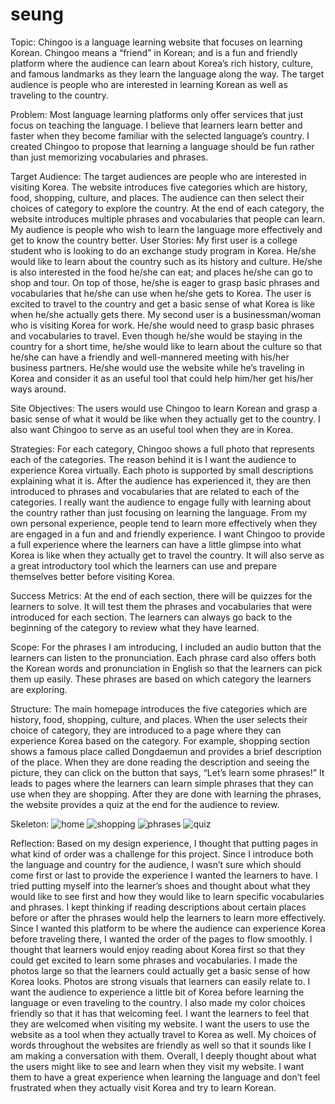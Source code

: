 # seung

Topic: Chingoo is a language learning website that focuses on learning Korean. Chingoo means a “friend” in Korean; and is a fun and friendly platform where the audience can learn about Korea’s rich history, culture, and famous landmarks as they learn the language along the way. The target audience is people who are interested in learning Korean as well as traveling to the country.

Problem: Most language learning platforms only offer services that just focus on teaching the language. I believe that learners learn better and faster when they become familiar with the selected language’s country. I created Chingoo to propose that learning a language should be fun rather than just memorizing vocabularies and phrases. 

Target Audience: The target audiences are people who are interested in visiting Korea. The website introduces five categories which are history, food, shopping, culture, and places. The audience can then select their choices of category to explore the country. At the end of each category, the website introduces multiple phrases and vocabularies that people can learn. My audience is people who wish to learn the language more effectively and get to know the country better. 
User Stories: My first user is a college student who is looking to do an exchange study program in Korea. He/she would like to learn about the country such as its history and culture. He/she is also interested in the food he/she can eat; and places he/she can go to shop and tour. On top of those, he/she is eager to grasp basic phrases and vocabularies that he/she can use when he/she gets to Korea. The user is excited to travel to the country and get a basic sense of what Korea is like when he/she actually gets there.
	My second user is a businessman/woman who is visiting Korea for work. He/she would need to grasp basic phrases and vocabularies to travel. Even though he/she would be staying in the country for a short time, he/she would like to learn about the culture so that he/she can have a friendly and well-mannered meeting with his/her business partners. He/she would use the website while he’s traveling in Korea and consider it as an useful tool that could help him/her get his/her ways around.

Site Objectives: The users would use Chingoo to learn Korean and grasp a basic sense of what it would be like when they actually get to the country. I also want Chingoo to serve as an useful tool when they are in Korea.

Strategies: For each category, Chingoo shows a full photo that represents each of the categories. The reason behind it is I want the audience to experience Korea virtually. Each photo is supported by small descriptions explaining what it is. After the audience has experienced it, they are then introduced to phrases and vocabularies that are related to each of the categories. I really want the audience to engage fully with learning about the country rather than just focusing on learning the language. From my own personal experience, people tend to learn more effectively when they are engaged in a fun and and friendly experience. I want Chingoo to provide a full experience where the learners can have a little glimpse into what Korea is like when they actually get to travel the country. It will also serve as a great introductory tool which the learners can use and prepare themselves better before visiting Korea.

Success Metrics: At the end of each section, there will be quizzes for the learners to solve. It will test them the phrases and vocabularies that were introduced for each section. The learners can always go back to the beginning of the category to review what they have learned.

Scope: For the phrases I am introducing, I included an audio button that the learners can listen to the pronunciation. Each phrase card also offers both the Korean words and pronunciation in English so that the learners can pick them up easily. These phrases are based on which category the learners are exploring.

Structure: The main homepage introduces the five categories which are history, food, shopping, culture, and places. When the user selects their choice of category, they are introduced to a page where they can experience Korea based on the category. For example, shopping section shows a famous place called Dongdaemun and provides a brief description of the place. When they are done reading the description and seeing the picture, they can click on the button that says, “Let’s learn some phrases!” It leads to pages where the learners can learn  simple phrases that they can use when they are shopping. After they are done with learning the phrases, the website provides a quiz at the end for the audience to review. 

Skeleton: 
![home](https://cloud.githubusercontent.com/assets/25942653/24723920/4a7a4c3e-1a17-11e7-9de1-383cfa4e4834.png)
![shopping](https://cloud.githubusercontent.com/assets/25942653/24723918/4a7731fc-1a17-11e7-9c7a-eb9b709325c9.png)
![phrases](https://cloud.githubusercontent.com/assets/25942653/24723919/4a784010-1a17-11e7-875c-f00e64cbbb7e.png)
![quiz](https://cloud.githubusercontent.com/assets/25942653/24723917/4a747458-1a17-11e7-9cd6-42f1530d9c45.png)

Reflection: Based on my design experience, I thought that putting pages in what kind of order was a challenge for this project. Since I introduce both the language and country for the audience, I wasn’t sure which should come first or last to provide the experience I wanted the learners to have. I tried putting myself into the learner’s shoes and thought about what they would like to see first and how they would like to learn specific vocabularies and phrases. I kept thinking if reading descriptions about certain places before or after the phrases would help the learners to learn more effectively. Since I wanted this platform to be where the audience can experience Korea before traveling there, I wanted the order of the pages to flow smoothly. 
	I thought that learners would enjoy reading about Korea first so that they could get excited to learn some phrases and vocabularies. I made the photos large so that the learners could actually get a basic sense of how Korea looks. Photos are strong visuals that learners can easily relate to. I want the audience to experience a little bit of Korea before learning the language or even traveling to the country. 
	I also made my color choices friendly so that it has that welcoming feel. I want the learners to feel that they are welcomed when visiting my website. I want the users to use the website as a tool when they actually travel to Korea as well. My choices of words throughout the websites are friendly as well so that it sounds like I am making a conversation with them. 
	Overall, I deeply thought about what the users might like to see and learn when they visit my website. I want them to have a great experience when learning the language and don’t feel frustrated when they actually visit Korea and try to learn Korean.


